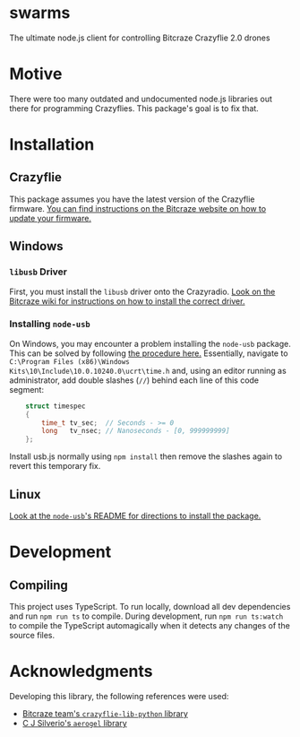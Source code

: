 # swarms

The ultimate node.js client for controlling Bitcraze Crazyflie 2.0 drones

# Motive

There were too many outdated and undocumented node.js libraries out there for programming Crazyflies. This package's goal is to fix that.

# Installation

## Crazyflie

This package assumes you have the latest version of the Crazyflie firmware. [You can find instructions on the Bitcraze website on how to update your firmware.](https://www.bitcraze.io/getting-started-with-the-crazyflie-2-0/#latest-fw)

## Windows

### `libusb` Driver

First, you must install the `libusb` driver onto the Crazyradio. [Look on the Bitcraze wiki for instructions on how to install the correct driver.](https://wiki.bitcraze.io/doc:crazyradio:index#drivers)

### Installing `node-usb`

On Windows, you may encounter a problem installing the `node-usb` package. This can be solved by following [the procedure here.](https://github.com/libusb/libusb/issues/144#issuecomment-269832528) Essentially, navigate to `C:\Program Files (x86)\Windows Kits\10\Include\10.0.10240.0\ucrt\time.h` and, using an editor running as administrator, add double slashes (`//`) behind each line of this code segment:

```c++
	struct timespec
	{
		time_t tv_sec;  // Seconds - >= 0
		long   tv_nsec; // Nanoseconds - [0, 999999999]
	};
```

Install usb.js normally using `npm install` then remove the slashes again to revert this temporary fix.

## Linux

[Look at the `node-usb`'s README for directions to install the package.](https://github.com/tessel/node-usb#installation)

# Development

## Compiling

This project uses TypeScript. To run locally, download all dev dependencies and run `npm run ts` to compile. During development, run `npm run ts:watch` to compile the TypeScript automagically when it detects any changes of the source files.

# Acknowledgments

Developing this library, the following references were used:
- [Bitcraze team's `crazyflie-lib-python` library](https://github.com/bitcraze/crazyflie-lib-python)
- [C J Silverio's `aerogel` library](https://github.com/ceejbot/aerogel)
